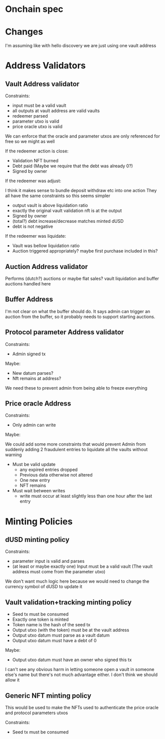 # Onchain spec

# Changes

I'm assuming like with hello discovery we are just using one
vault address

# Address Validators

## Vault Address validator

Constraints:
- input must be a valid vault
- all outputs at vault address are valid vaults
- redeemer parsed
- parameter utxo is valid
- price oracle utxo is valid

We can enforce that the oracle and parameter utxos are only referenced for free
so we might as well

If the redeemer action is close:

- Validation NFT burned
- Debt paid (Maybe we require that the debt was already 0?)
- Signed by owner

If the redeemer was adjust:

I think it makes sense to bundle deposit withdraw etc into one action
They all have the same constraints so this seems simpler

- output vault is above liquidation ratio
- exactly the original vault validation nft is at the output
- Signed by owner
- (total?) debt increase/decrease matches minted dUSD
- debt is not negative

If the redeemer was liquidate:
- Vault was bellow liquidation ratio
- Auction triggered appropriately? maybe first purchase included in this?

## Auction Address validator

Performs (dutch?) auctions or maybe flat sales?
vault liquidation and buffer auctions handled here

## Buffer Address

I'm not clear on what the buffer should do.
It says admin can trigger an auction from the buffer,
so it probably needs to support starting auctions.

## Protocol parameter Address validator

Constraints:

- Admin signed tx

Maybe:
- New datum parses?
- Nft remains at address?

We need these to prevent admin from being able to freeze everything

## Price oracle Address

Constraints:
- Only admin can write

Maybe:

We could add some more constraints that would prevent
Admin from suddenly adding 2 fraudulent entries to
liquidate all the vaults without warning

- Must be valid update
	- any expired entries dropped
	- Previous data otherwise not altered
	- One new entry
	- NFT remains
- Must wait between writes
	- write must occur at least slightly less than one hour after the last entry


# Minting Policies

## dUSD minting policy

Constraints:

- parameter input is valid and parses
- (at least or maybe exactly one) Input must be a valid vault (The vault address must come from the parameter utxo)

We don't want much logic here because we would need to change the
currency symbol of dUSD to update it

## Vault validation+tracking minting policy

- Seed tx must be consumed
- Exactly one token is minted
- Token name is the hash of the seed tx
- Output utxo (with the token) must be at the vault address
- Output utxo datum must parse as a vault datum
- Output utxo datum must have a debt of 0

Maybe:
- Output utxo datum must have an owner who signed this tx

I can't see any obvious harm in letting someone open a vault in someone else's name
but there's not much advantage either. I don't think we should allow it

## Generic NFT minting policy

This would be used to make the NFTs used to authenticate
the price oracle and protocol parameters utxos

Constraints:

- Seed tx must be consumed

